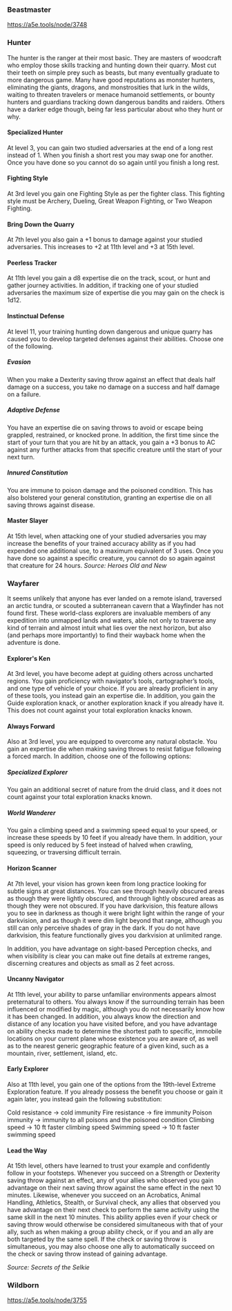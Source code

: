 ### Beastmaster
https://a5e.tools/node/3748

### Hunter
The hunter is the ranger at their most basic. They are masters of woodcraft who employ those skills tracking and hunting down their quarry. Most cut their teeth on simple prey such as beasts, but many eventually graduate to more dangerous game. Many have good reputations as monster hunters, eliminating the giants, dragons, and monstrosities that lurk in the wilds, waiting to threaten travelers or menace humanoid settlements, or bounty hunters and guardians tracking down dangerous bandits and raiders. Others have a darker edge though, being far less particular about who they hunt or why.
#### Specialized Hunter
At level 3, you can gain two studied adversaries at the end of a long rest instead of 1. When you finish a short rest you may swap one for another. Once you have done so you cannot do so again until you finish a long rest.
#### Fighting Style
At 3rd level you gain one Fighting Style as per the fighter class. This fighting style must be Archery, Dueling, Great Weapon Fighting, or Two Weapon Fighting.
#### Bring Down the Quarry
At 7th level you also gain a +1 bonus to damage against your studied adversaries. This increases to +2 at 11th level and +3 at 15th level.
#### Peerless Tracker
At 11th level you gain a d8 expertise die on the track, scout, or hunt and gather journey activities. In addition, if tracking one of your studied adversaries the maximum size of expertise die you may gain on the check is 1d12.
#### Instinctual Defense
At level 11, your training hunting down dangerous and unique quarry has caused you to develop targeted defenses against their abilities. Choose one of the following.
##### Evasion
When you make a Dexterity saving throw against an effect that deals half damage on a success, you take no damage on a success and half damage on a failure.
##### Adaptive Defense
You have an expertise die on saving throws to avoid or escape being grappled, restrained, or knocked prone. In addition, the first time since the start of your turn that you are hit by an attack, you gain a +3 bonus to AC against any further attacks from that specific creature until the start of your next turn.
##### Innured Constitution
You are immune to poison damage and the poisoned condition. This has also bolstered your general constitution, granting an expertise die on all saving throws against disease.
#### Master Slayer
At 15th level, when attacking one of your studied adversaries you may increase the benefits of your trained accuracy ability as if you had expended one additional use, to a maximum equivalent of 3 uses. Once you have done so against a specific creature, you cannot do so again against that creature for 24 hours.
*Source: Heroes Old and New*
### Wayfarer
It seems unlikely that anyone has ever landed on a remote island, traversed an arctic tundra, or scouted a subterranean cavern that a Wayfinder has not found first. These world-class explorers are invaluable members of any expedition into unmapped lands and waters, able not only to traverse any kind of terrain and almost intuit what lies over the next horizon, but also (and perhaps more importantly) to find their wayback home when the adventure is done.
#### Explorer's Ken
At 3rd level, you have become adept at guiding others across uncharted regions. You gain proficiency with navigator’s tools, cartographer’s tools, and one type of vehicle of your choice. If you are already proficient in any of these tools, you instead gain an expertise die. In addition, you gain the Guide exploration knack, or another exploration knack if you already have it. This does not count against your total exploration knacks known.
#### Always Forward
Also at 3rd level, you are equipped to overcome any natural obstacle. You gain an expertise die when making saving throws to resist fatigue following a forced march. In addition, choose one of the following options:
##### Specialized Explorer
You gain an additional secret of nature from the druid class, and it does not count against your
total exploration knacks known.
##### World Wanderer
You gain a climbing speed and a swimming speed equal to your speed, or increase these
speeds by 10 feet if you already have them. In addition, your speed is only reduced by 5 feet
instead of halved when crawling, squeezing, or traversing difficult terrain.
#### Horizon Scanner
At 7th level, your vision has grown keen from long practice looking for subtle signs at great distances. You can see through heavily obscured areas as though they were lightly obscured, and through lightly obscured areas as though they were not obscured. If you have darkvision, this feature allows you to see in darkness as though it were bright light within the range of your
darkvision, and as though it were dim light beyond that range, although you still can only perceive shades of gray in the dark. If you do not have darkvision, this feature functionally gives you darkvision at unlimited range.

In addition, you have advantage on sight-based Perception checks, and when visibility is clear you can make out fine details at extreme ranges, discerning creatures and objects as small as 2 feet across.
#### Uncanny Navigator
At 11th level, your ability to parse unfamiliar environments appears almost preternatural to others.
You always know if the surrounding terrain has been influenced or modified by magic, although you do not necessarily know how it has been changed. In addition, you always know the direction and distance of any location you have visited before, and you have advantage on ability checks made to determine the shortest path to specific, immobile locations on your current plane whose existence you are aware of, as well as to the nearest generic geographic feature of a given kind, such as a mountain, river, settlement, island, etc.
#### Early Explorer
Also at 11th level, you gain one of the options from the 19th-level Extreme Exploration feature. If you already possess the benefit you choose or gain it again later, you instead gain the following substitution:

Cold resistance -> cold immunity
Fire resistance -> fire immunity
Poison immunity -> immunity to all poisons and the poisoned condition
Climbing speed -> 10 ft faster climbing speed
Swimming speed -> 10 ft faster swimming speed
#### Lead the Way
At 15th level, others have learned to trust your example and confidently follow in your footsteps.
Whenever you succeed on a Strength or Dexterity saving throw against an effect, any of your allies who observed you gain advantage on their next saving throw against the same effect in the next 10 minutes. Likewise, whenever you succeed on an Acrobatics, Animal Handling, Athletics, Stealth, or Survival check, any allies that observed you have advantage on their next check to perform the same activity using the same skill in the next 10 minutes. This ability applies even if your check or saving throw would otherwise be considered simultaneous with that of your ally, such as when making a group ability check, or if you and an ally are both targeted by the same spell. If the check
or saving throw is simultaneous, you may also choose one ally to automatically succeed on the check or saving throw instead of gaining advantage.

*Source: Secrets of the Selkie*
### Wildborn
https://a5e.tools/node/3755

